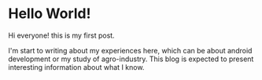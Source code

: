 # Hello World!

Hi everyone! this is my first post.
<!--more-->
I'm start to writing about my experiences here, which can be about android development or my study of agro-industry. This blog is expected to present interesting information about what I know.

